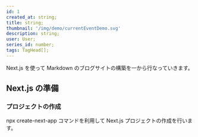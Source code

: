 ```yaml
---
id: 1
created_at: string;
title: string;
thumbnail: '/img/demo/currentEventDemo.svg'
description: string;
user: User;
series_id: number;
tags: TagHead[];
---
```

Next.js を使って Markdown のブログサイトの構築を一から行なっていきます。

## Next.js の準備

### プロジェクトの作成

npx create-next-app コマンドを利用して Next.js プロジェクトの作成を行います。
